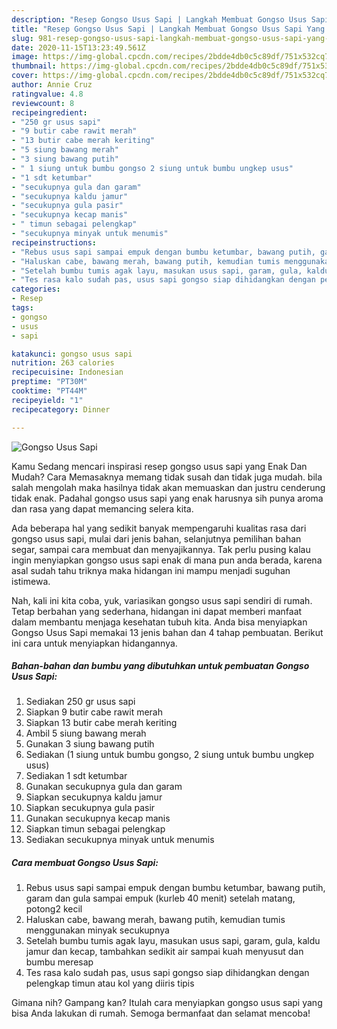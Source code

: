```yaml
---
description: "Resep Gongso Usus Sapi | Langkah Membuat Gongso Usus Sapi Yang Bikin Ngiler"
title: "Resep Gongso Usus Sapi | Langkah Membuat Gongso Usus Sapi Yang Bikin Ngiler"
slug: 981-resep-gongso-usus-sapi-langkah-membuat-gongso-usus-sapi-yang-bikin-ngiler
date: 2020-11-15T13:23:49.561Z
image: https://img-global.cpcdn.com/recipes/2bdde4db0c5c89df/751x532cq70/gongso-usus-sapi-foto-resep-utama.jpg
thumbnail: https://img-global.cpcdn.com/recipes/2bdde4db0c5c89df/751x532cq70/gongso-usus-sapi-foto-resep-utama.jpg
cover: https://img-global.cpcdn.com/recipes/2bdde4db0c5c89df/751x532cq70/gongso-usus-sapi-foto-resep-utama.jpg
author: Annie Cruz
ratingvalue: 4.8
reviewcount: 8
recipeingredient:
- "250 gr usus sapi"
- "9 butir cabe rawit merah"
- "13 butir cabe merah keriting"
- "5 siung bawang merah"
- "3 siung bawang putih"
- " 1 siung untuk bumbu gongso 2 siung untuk bumbu ungkep usus"
- "1 sdt ketumbar"
- "secukupnya gula dan garam"
- "secukupnya kaldu jamur"
- "secukupnya gula pasir"
- "secukupnya kecap manis"
- " timun sebagai pelengkap"
- "secukupnya minyak untuk menumis"
recipeinstructions:
- "Rebus usus sapi sampai empuk dengan bumbu ketumbar, bawang putih, garam dan gula sampai empuk (kurleb 40 menit) setelah matang, potong2 kecil"
- "Haluskan cabe, bawang merah, bawang putih, kemudian tumis menggunakan minyak secukupnya"
- "Setelah bumbu tumis agak layu, masukan usus sapi, garam, gula, kaldu jamur dan kecap, tambahkan sedikit air sampai kuah menyusut dan bumbu meresap"
- "Tes rasa kalo sudah pas, usus sapi gongso siap dihidangkan dengan pelengkap timun atau kol yang diiris tipis"
categories:
- Resep
tags:
- gongso
- usus
- sapi

katakunci: gongso usus sapi 
nutrition: 263 calories
recipecuisine: Indonesian
preptime: "PT30M"
cooktime: "PT44M"
recipeyield: "1"
recipecategory: Dinner

---
```



![Gongso Usus Sapi](https://img-global.cpcdn.com/recipes/2bdde4db0c5c89df/751x532cq70/gongso-usus-sapi-foto-resep-utama.jpg)

Kamu Sedang mencari inspirasi resep gongso usus sapi yang Enak Dan Mudah? Cara Memasaknya memang tidak susah dan tidak juga mudah. bila salah mengolah maka hasilnya tidak akan memuaskan dan justru cenderung tidak enak. Padahal gongso usus sapi yang enak harusnya sih punya aroma dan rasa yang dapat memancing selera kita.

Ada beberapa hal yang sedikit banyak mempengaruhi kualitas rasa dari gongso usus sapi, mulai dari jenis bahan, selanjutnya pemilihan bahan segar, sampai cara membuat dan menyajikannya. Tak perlu pusing kalau ingin menyiapkan gongso usus sapi enak di mana pun anda berada, karena asal sudah tahu triknya maka hidangan ini mampu menjadi suguhan istimewa.




Nah, kali ini kita coba, yuk, variasikan gongso usus sapi sendiri di rumah. Tetap berbahan yang sederhana, hidangan ini dapat memberi manfaat dalam membantu menjaga kesehatan tubuh kita. Anda bisa menyiapkan Gongso Usus Sapi memakai 13 jenis bahan dan 4 tahap pembuatan. Berikut ini cara untuk menyiapkan hidangannya.

<!--inarticleads1-->

##### Bahan-bahan dan bumbu yang dibutuhkan untuk pembuatan Gongso Usus Sapi:

1. Sediakan 250 gr usus sapi
1. Siapkan 9 butir cabe rawit merah
1. Siapkan 13 butir cabe merah keriting
1. Ambil 5 siung bawang merah
1. Gunakan 3 siung bawang putih
1. Sediakan  (1 siung untuk bumbu gongso, 2 siung untuk bumbu ungkep usus)
1. Sediakan 1 sdt ketumbar
1. Gunakan secukupnya gula dan garam
1. Siapkan secukupnya kaldu jamur
1. Siapkan secukupnya gula pasir
1. Gunakan secukupnya kecap manis
1. Siapkan  timun sebagai pelengkap
1. Sediakan secukupnya minyak untuk menumis




<!--inarticleads2-->

##### Cara membuat Gongso Usus Sapi:

1. Rebus usus sapi sampai empuk dengan bumbu ketumbar, bawang putih, garam dan gula sampai empuk (kurleb 40 menit) setelah matang, potong2 kecil
1. Haluskan cabe, bawang merah, bawang putih, kemudian tumis menggunakan minyak secukupnya
1. Setelah bumbu tumis agak layu, masukan usus sapi, garam, gula, kaldu jamur dan kecap, tambahkan sedikit air sampai kuah menyusut dan bumbu meresap
1. Tes rasa kalo sudah pas, usus sapi gongso siap dihidangkan dengan pelengkap timun atau kol yang diiris tipis




Gimana nih? Gampang kan? Itulah cara menyiapkan gongso usus sapi yang bisa Anda lakukan di rumah. Semoga bermanfaat dan selamat mencoba!
